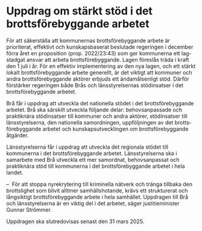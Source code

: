 # Uppdrag om stärkt stöd i det brottsförebyggande arbetet

För att säkerställa att kommunernas brotts­före­byggande arbete är prioriterat, effektivt och kunskaps­baserat beslutade regeringen i december förra året en proposition (prop. 2022/23:43) som ger kommunerna ett lag­stadgat ansvar att arbeta brotts­före­byggande. Lagen föreslås träda i kraft den 1 juli i år. För en effektiv implemen­tering av den nya lagen, och ett stärkt lokalt brotts­före­byggande arbete generellt, är det viktigt att kommuner och andra brotts­före­byggande aktörer erbjuds ett ända­måls­enligt stöd. Därför förstärker regeringen både Brås och läns­styrelsernas stöd­insatser i det brotts­före­byggande arbetet.

Brå får i uppdrag att utveckla det nationella stödet i det brotts­före­byggande arbetet. Brå ska särskilt utveckla följande delar: behovs­anpassade och praktik­nära stöd­insatser till kommuner och andra aktörer, stöd­insatser till läns­styrelserna, den nationella sam­ordningen, upp­följ­ningen av det brotts­före­byggande arbetet och kunskaps­utveck­lingen om brotts­före­byggande åtgärder.

Länsstyrelserna får i uppdrag att utveckla det regionala stödet till kommunerna i det brotts­före­byggande arbetet. Läns­styrelserna ska i samarbete med Brå utveckla ett mer samordnat, behovs­anpassat och praktik­nära stöd till kommunerna i det brotts­före­byggande arbetet i hela landet.

–  För att stoppa nyrekry­tering till krimi­nella nätverk och tränga tillbaka den brotts­lighet som blivit alltmer samhälls­hotande, krävs ett strukturerat och lång­siktigt brotts­före­byggande arbete i hela sam­hället. Uppdragen till Brå och läns­styrelserna är en viktig del i det arbetet, säger justitie­minister Gunnar Strömmer.

Uppdragen ska slut­redovisas senast den 31 mars 2025.
